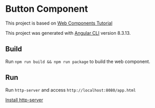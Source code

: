 # Button Component

This project is based on [Web Components Tutorial](https://www.freecodecamp.org/news/how-to-create-angular-6-custom-elements-web-components-c88814dc6e0a/)

This project was generated with [Angular CLI](https://github.com/angular/angular-cli) version 8.3.13.

## Build

Run `npm run build && npm run package` to build the web component.

## Run

Run `http-server` and access `http://localhost:8080/app.html`

[Install http-server](https://www.npmjs.com/package/http-server)



